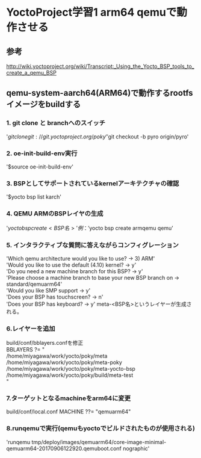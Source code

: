 # YoctoProject学習1 arm64 qemuで動作させる
## 参考
http://wiki.yoctoproject.org/wiki/Transcript:_Using_the_Yocto_BSP_tools_to_create_a_qemu_BSP
## qemu-system-aarch64(ARM64)で動作するrootfsイメージをbuildする
### 1. git clone と branchへのスイッチ
'$git clone git://git.yoctoproject.org/poky'  
'$git checkout -b pyro origin/pyro'  
### 2. oe-init-build-env実行
'$source oe-init-build-env'  
### 3. BSPとしてサポートされているkernelアーキテクチャの確認
'$yocto bsp list karch'  
### 4. QEMU ARMのBSPレイヤの生成
'$yocto bsp create <BSP名> '
例：
'$yocto bsp create armqemu qemu'
### 5. インタラクティブな質問に答えながらコンフィグレーション
'Which qemu architecture would you like to use? -> 3) ARM'  
'Would you like to use the default (4.10) kernel? -> y'  
'Do you need a new machine branch for this BSP? -> y'  
'Please choose a machine branch to base your new BSP branch on -> standard/qemuarm64'  
'Would you like SMP support -> y'  
'Does your BSP has touchscreen? -> n'  
'Does your BSP has keyboard? -> y' 
meta-<BSP名>というレイヤーが生成される。 
### 6.レイヤーを追加
build/conf/bblayers.confを修正  
	BBLAYERS ?= " \
		/home/miyagawa/work/yocto/poky/meta \
		/home/miyagawa/work/yocto/poky/meta-poky \
		/home/miyagawa/work/yocto/poky/meta-yocto-bsp \
		/home/miyagawa/work/yocto/poky/build/meta-test \
		"
### 7.ターゲットとなるmachineをarm64に変更
build/conf/local.conf
	MACHINE ??= "qemuarm64"

### 8.runqemuで実行(qemuもyoctoでビルドされたものが使用される)
'runqemu tmp/deploy/images/qemuarm64/core-image-minimal-qemuarm64-20170906122920.qemuboot.conf nographic'

